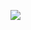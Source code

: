 <a href="https://codeclimate.com/github/ianproletov/page-loader-new/maintainability"><img src="https://api.codeclimate.com/v1/badges/5604a6033ee50e676477/maintainability" /></a>